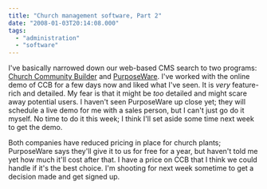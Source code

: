 ```yaml
---
title: "Church management software, Part 2"
date: "2008-01-03T20:14:08.000"
tags: 
  - "administration"
  - "software"
---
```


I've basically narrowed down our web-based CMS search to two programs: [Church Community Builder](http://www.churchcommunitybuilder.com) and [PurposeWare](http://www.purposeware.com). I've worked with the online demo of CCB for a few days now and liked what I've seen. It is _very_ feature-rich and detailed. My fear is that it might be _too_ detailed and might scare away potential users. I haven't seen PurposeWare up close yet; they will schedule a live demo for me with a sales person, but I can't just go do it myself. No time to do it this week; I think I'll set aside some time next week to get the demo.

Both companies have reduced pricing in place for church plants; PurposeWare says they'll give it to us for free for a year, but haven't told me yet how much it'll cost after that. I have a price on CCB that I think we could handle if it's the best choice. I'm shooting for next week sometime to get a decision made and get signed up.
